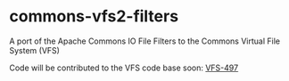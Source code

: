 commons-vfs2-filters
====================

A port of the Apache Commons IO File Filters to the Commons Virtual File System (VFS)

Code will be contributed to the VFS code base soon: [VFS-497](https://issues.apache.org/jira/browse/VFS-497 "Port file filters from Apache Commons IO to VFS")
